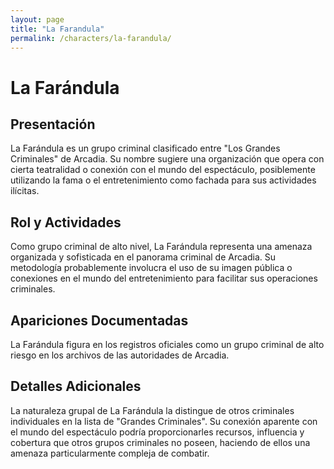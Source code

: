 ```yaml
---
layout: page
title: "La Farandula"
permalink: /characters/la-farandula/
---
```


# La Farándula

## Presentación
La Farándula es un grupo criminal clasificado entre "Los Grandes Criminales" de Arcadia. Su nombre sugiere una organización que opera con cierta teatralidad o conexión con el mundo del espectáculo, posiblemente utilizando la fama o el entretenimiento como fachada para sus actividades ilícitas.

## Rol y Actividades
Como grupo criminal de alto nivel, La Farándula representa una amenaza organizada y sofisticada en el panorama criminal de Arcadia. Su metodología probablemente involucra el uso de su imagen pública o conexiones en el mundo del entretenimiento para facilitar sus operaciones criminales.

## Apariciones Documentadas
La Farándula figura en los registros oficiales como un grupo criminal de alto riesgo en los archivos de las autoridades de Arcadia.

## Detalles Adicionales
La naturaleza grupal de La Farándula la distingue de otros criminales individuales en la lista de "Grandes Criminales". Su conexión aparente con el mundo del espectáculo podría proporcionarles recursos, influencia y cobertura que otros grupos criminales no poseen, haciendo de ellos una amenaza particularmente compleja de combatir.